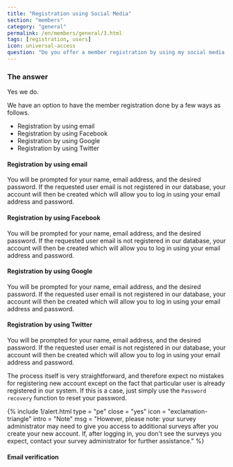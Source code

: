 ```yaml
---
title: "Registration using Social Media"
section: "members"
category: "general"
permalink: /en/members/general/3.html
tags: [registration, users]
icon: universal-access
question: "Do you offer a member registration by using my social media account?"
---
```


### <i class="pe-anchor pe-fw"></i> The answer

Yes we do.

We have an option to have the member registration done by a few ways as follows.

- Registration by using email
- Registration by using Facebook
- Registration by using Google
- Registration by using Twitter


#### Registration by using email

You will be prompted for your name, email address, and the desired password. If the requested user email is not registered in our database, your account will then be created which will allow you to log in using your email address and password.


#### Registration by using Facebook

You will be prompted for your name, email address, and the desired password. If the requested user email is not registered in our database, your account will then be created which will allow you to log in using your email address and password.


#### Registration by using Google

You will be prompted for your name, email address, and the desired password. If the requested user email is not registered in our database, your account will then be created which will allow you to log in using your email address and password.


#### Registration by using Twitter

You will be prompted for your name, email address, and the desired password. If the requested user email is not registered in our database, your account will then be created which will allow you to log in using your email address and password.


The process itself is very straightforward, and therefore expect no mistakes for registering new account except on the fact that particular user is already registered in our system. If this is a case, just simply use the `Password recovery` function to reset your password.

{% include 1/alert.html type = "pe" close = "yes" icon = "exclamation-triangle" intro = "Note" msg = "However, please note: your survey administrator may need to give you access to additional surveys after you create your new account. If, after logging in, you don't see the surveys you expect, contact your survey administrator for further assistance." %}


#### Email verification
